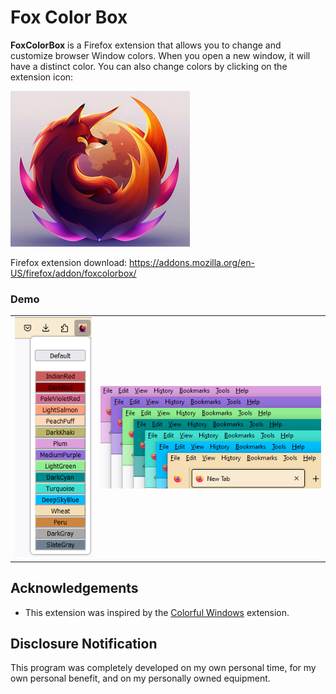 # Fox Color Box

**FoxColorBox** is a Firefox extension that allows you to change and customize browser Window colors.
When you open a new window, it will have a distinct color.  You can also change colors by
clicking on the extension icon:

![fox color box](foxcolorbox.png)

Firefox extension download: https://addons.mozilla.org/en-US/firefox/addon/foxcolorbox/

### Demo

|                |                |
|----------------|----------------|
| ![](fcb-2.png) | ![](fcb-1.png) |

## Acknowledgements
* This extension was inspired by the [Colorful Windows](https://github.com/DaveDuck321/Colorful-window-theme) extension.

## Disclosure Notification

This program was completely developed on my own personal time, for my own personal benefit, and on my personally owned equipment.
